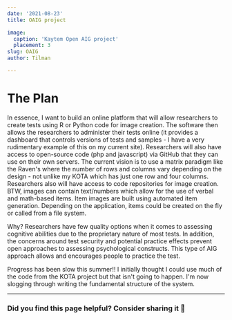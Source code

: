 ```yaml
---
date: '2021-08-23'
title: OAIG project

image:
  caption: 'Kaytem Open AIG project'
  placement: 3
slug: OAIG
author: Tilman

---
```

<h1>The Plan</h1>

In essence, I want to build an online platform that will allow researchers to create tests using R or Python code for image creation. The software then allows the researchers to administer their tests online (it provides a dashboard that controls versions of tests and samples - I have a very rudimentary example of this on my current site). Researchers will also have access to open-source code (php and javascript) via GitHub that they can use on their own servers. The current vision is to use a matrix paradigm like the Raven's where the number of rows and columns vary depending on the design - not unlike my KOTA which has just one row and four columns. Researchers also will have access to code repositories for image creation. BTW, images can contain text/numbers which allow for the use of verbal and math-based items. Item images are built using automated item generation. Depending on the application, items could be created on the fly or called from a file system. 

Why? Researchers have few quality options when it comes to assessing cognitive abilities due to the proprietary nature of most tests. In addition, the concerns around test security and potential practice effects prevent open approaches to assessing psychological constructs. This type of AIG approach allows and encourages people to practice the test.

Progress has been slow this summer!! I initially thought I could use much of the code from the KOTA project but that isn't going to happen. I'm now slogging through writing the fundamental structure of the system.

___

### Did you find this page helpful? Consider sharing it 🙌
